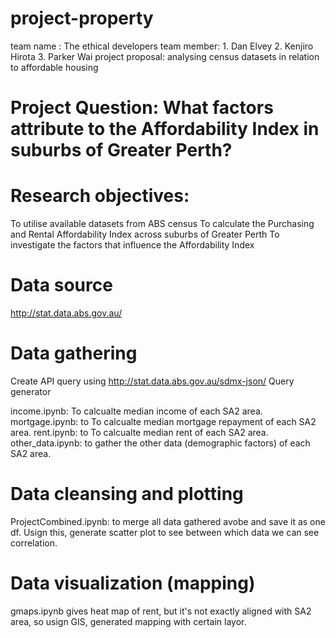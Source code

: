 # project-property

team name : The ethical developers
team member: 1. Dan Elvey 2. Kenjiro Hirota 3. Parker Wai
project proposal: analysing census datasets in relation to affordable housing

# Project Question: What factors attribute to the Affordability Index in suburbs of Greater Perth?

# Research objectives:
To utilise available datasets from ABS census
To calculate the Purchasing and Rental Affordability Index across suburbs of Greater Perth
To investigate the factors that influence the Affordability Index

# Data source
http://stat.data.abs.gov.au/

# Data gathering
Create API query using http://stat.data.abs.gov.au/sdmx-json/ Query generator

income.ipynb: To calcualte median income of each SA2 area. 
mortgage.ipynb: to To calcualte median mortgage repayment of each SA2 area. 
rent.ipynb: to To calcualte median rent of each SA2 area. 
other_data.ipynb: to gather the other data (demographic factors) of each SA2 area. 

# Data cleansing and plotting
ProjectCombined.ipynb: to merge all data gathered avobe and save it as one df. Usign this, generate scatter plot to see between which data we can see correlation.

# Data visualization (mapping)
gmaps.ipynb gives heat map of rent, but it's not exactly aligned with SA2 area, so usign GIS, generated mapping with certain layor. 

